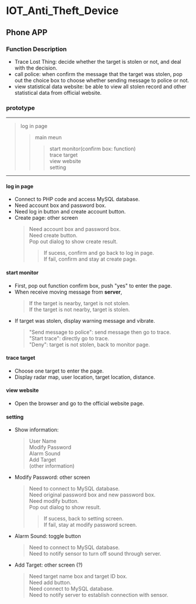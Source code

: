 # IOT_Anti_Theft_Device


## Phone APP

### Function Description
+ Trace Lost Thing: decide whether the target is stolen or not, and deal with the decision.
+ call police: when confirm the message that the target was stolen, pop out the choice box to choose whether sending message to police or not.
+ view statistical data website: be able to view all stolen record and other statistical data from official website.

### prototype
-----------------------------
> log in page
>> main meun
>>> start monitor(confirm box: function)  
>>> trace target  
>>> view website  
>>> setting  
-----------------------------

#### log in page
+ Connect to PHP code and access MySQL database.
+ Need account box and password box.
+ Need log in button and create account button.
+ Create page: other screen
	> Need account box and password box.  
	> Need create button.  
	> Pop out dialog to show create result.  
	>> If sucess, confirm and go back to log in page.   
	>> If fail, confirm and stay at create page.  

#### start monitor
+ First, pop out function confirm box, push "yes" to enter the page.
+ When receive moving message from **server**,
	> If the target is nearby, target is not stolen.  
	> If the target is not nearby, target is stolen.  
+ If target was stolen, display warning message and vibrate.
	> "Send message to police": send message then go to trace.  
	> "Start trace": directly go to trace.  
	> "Deny": target is not stolen, back to monitor page.  

#### trace target
+ Choose one target to enter the page.
+ Display radar map, user location, target location, distance.

#### view website
+ Open the browser and go to the official website page.

#### setting
+ Show information:
	> User Name   
	> Modify Password   
	> Alarm Sound   
	> Add Target   
	> (other information)   
+ Modify Password: other screen
	> Need to connect to MySQL database.     
	> Need original password box and new password box.   
	> Need modify button.   
	> Pop out dialog to show result.    
	>> If sucess, back to setting screen.    
	>> If fail, stay at modify password screen.   
+ Alarm Sound: toggle button
	> Need to connect to MySQL database.    
	> Need to notify sensor to turn off sound through server.   
+ Add Target: other screen (?)
	> Need target name box and target ID box.   
	> Need add button.   
	> Need connect to MySQL database.   
	> Need to notify server to establish connection with sensor.   